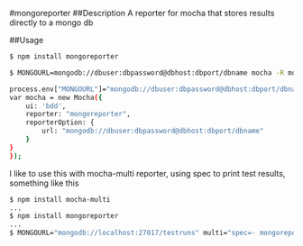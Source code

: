 #mongoreporter
##Description
A reporter for mocha that stores results directly to a mongo db

##Usage
```sh
$ npm install mongoreporter
```
```sh
$ MONGOURL=mongodb://dbuser:dbpassword@dbhost:dbport/dbname mocha -R mongoreporter
```
```sh
process.env["MONGOURL"]="mongodb://dbuser:dbpassword@dbhost:dbport/dbname mocha -R mongoreporter";
var mocha = new Mocha({
    ui: 'bdd',
    reporter: "mongoreporter",
    reporterOption: {
    	url: "mongodb://dbuser:dbpassword@dbhost:dbport/dbname"
	}
}
});
```

I like to use this with mocha-multi reporter, using spec to print test results, something like this
```sh
$ npm install mocha-multi
...
$ npm install mongoreporter
...
$ MONGOURL="mongodb://localhost:27017/testruns" multi="spec=- mongoreporter=/dev/null" mocha -R mocha-multi
```